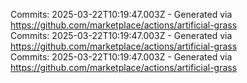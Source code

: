 Commits: 2025-03-22T10:19:47.003Z - Generated via https://github.com/marketplace/actions/artificial-grass
<br>
Commits: 2025-03-22T10:19:47.003Z - Generated via https://github.com/marketplace/actions/artificial-grass
<br>
Commits: 2025-03-22T10:19:47.003Z - Generated via https://github.com/marketplace/actions/artificial-grass
<br>
